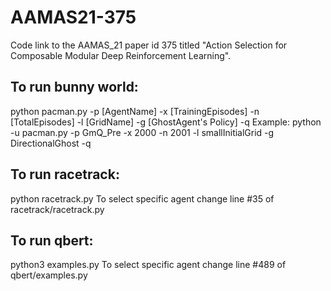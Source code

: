 # AAMAS21-375
Code link to the AAMAS_21 paper id 375 titled "Action Selection for Composable Modular Deep Reinforcement Learning".

## To run bunny world:
python pacman.py -p [AgentName] -x [TrainingEpisodes] -n [TotalEpisodes]  -l [GridName] -g [GhostAgent's Policy] -q
Example:
python -u pacman.py -p GmQ_Pre -x 2000 -n 2001  -l smallInitialGrid -g DirectionalGhost -q

## To run racetrack:
python racetrack.py
To select specific agent change line #35 of racetrack/racetrack.py

## To run qbert:
python3 examples.py
To select specific agent change line #489 of qbert/examples.py
